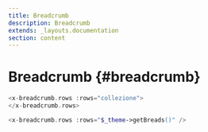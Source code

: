 ```yaml
---
title: Breadcrumb
description: Breadcrumb
extends: _layouts.documentation
section: content
---
```


# Breadcrumb {#breadcrumb}

```php
<x-breadcrumb.rows :rows="collezione">
</x-breadcrumb.rows>
```
```php
<x-breadcrumb.rows :rows="$_theme->getBreads()" />
```